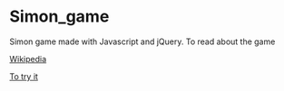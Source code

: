 # Simon_game
Simon game made with Javascript and jQuery.
To read about the game


[Wikipedia](https://en.wikipedia.org/wiki/Simon_(game))

[To try it ](https://simon-game1.firebaseapp.com/)
